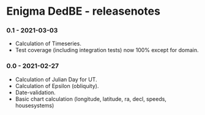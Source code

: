 # Enigma DedBE - releasenotes

### 0.1 - 2021-03-03
- Calculation of Timeseries.
- Test coverage (including integration tests) now 100% except for domain.

### 0.0 - 2021-02-27
- Calculation of Julian Day for UT.
- Calculation of Epsilon (obliquity).
- Date-validation.
- Basic chart calculation (longitude, latitude, ra, decl, speeds, housesystems)


